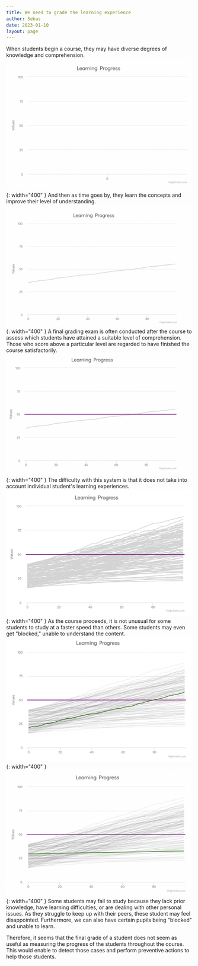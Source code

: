 ```yaml
---
title: We need to grade the learning experience
author: Sebas
date: 2023-01-10
layout: page
---
```


When students begin a course, they may have diverse degrees of knowledge and comprehension. 
![](/assets/images/2023-01-10-learning-exp-img/nostudent.png){: width="400" }
And then as time goes by, they learn the concepts and improve their level of understanding.
![](/assets/images/2023-01-10-learning-exp-img/onestudent.png){: width="400" }
A final grading exam is often conducted after the course to assess which students have attained a suitable level of comprehension. Those who score above a particular level are regarded to have finished the course satisfactorily.
![](/assets/images/2023-01-10-learning-exp-img/onestudentgrade.png){: width="400" }
The difficulty with this system is that it does not take into account individual student's learning experiences. 
![](/assets/images/2023-01-10-learning-exp-img/manystudent.png){: width="400" }
As the course proceeds, it is not unusual for some students to study at a faster speed than others. Some students may even get "blocked," unable to understand the content.
![](/assets/images/2023-01-10-learning-exp-img/faststudent.png){: width="400" }
![](/assets/images/2023-01-10-learning-exp-img/slowstudent.png){: width="400" }
Some students may fail to study because they lack prior knowledge, have learning difficulties, or are dealing with other personal issues. As they struggle to keep up with their peers, these student may feel disappointed. Furthermore, we can also have certain pupils being "blocked" and unable to learn. 

Therefore, it seems that the final grade of a student does not seem as useful as measuring the progress of the students throughout the course. This would enable to detect those cases and perform preventive actions to help those students.